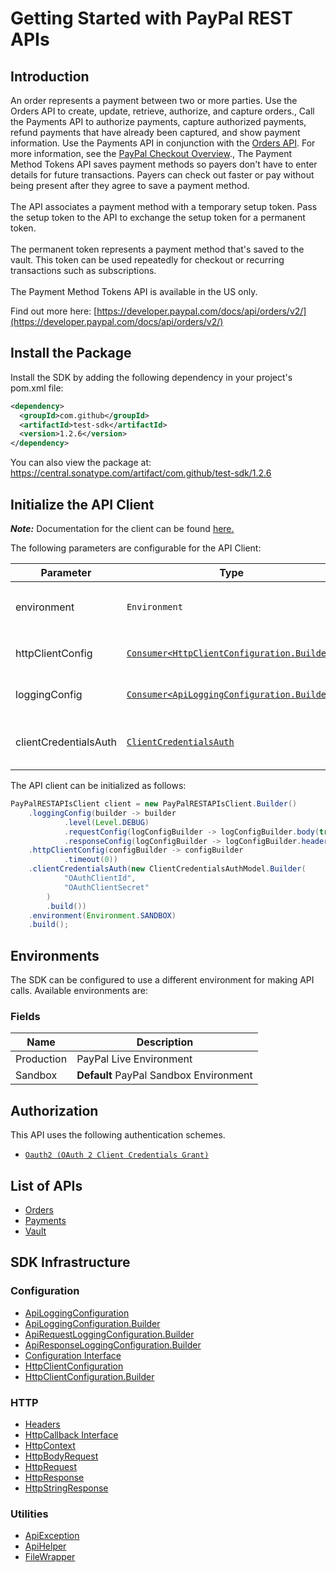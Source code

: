 
# Getting Started with PayPal REST APIs

## Introduction

An order represents a payment between two or more parties. Use the Orders API to create, update, retrieve, authorize, and capture orders., Call the Payments API to authorize payments, capture authorized payments, refund payments that have already been captured, and show payment information. Use the Payments API in conjunction with the <a href="/docs/api/orders/v2/">Orders API</a>. For more information, see the <a href="/docs/checkout/">PayPal Checkout Overview</a>., The Payment Method Tokens API saves payment methods so payers don't have to enter details for future transactions. Payers can check out faster or pay without being present after they agree to save a payment method.<br><br>The API associates a payment method with a temporary setup token. Pass the setup token to the API to exchange the setup token for a permanent token.<br><br>The permanent token represents a payment method that's saved to the vault. This token can be used repeatedly for checkout or recurring transactions such as subscriptions.<br><br>The Payment Method Tokens API is available in the US only.

Find out more here: [https://developer.paypal.com/docs/api/orders/v2/](https://developer.paypal.com/docs/api/orders/v2/)

## Install the Package

Install the SDK by adding the following dependency in your project's pom.xml file:

```xml
<dependency>
  <groupId>com.github</groupId>
  <artifactId>test-sdk</artifactId>
  <version>1.2.6</version>
</dependency>
```

You can also view the package at:
https://central.sonatype.com/artifact/com.github/test-sdk/1.2.6

## Initialize the API Client

**_Note:_** Documentation for the client can be found [here.](https://www.github.com/tahaali2000/test-java-sdk/tree/1.2.6/doc/client.md)

The following parameters are configurable for the API Client:

| Parameter | Type | Description |
|  --- | --- | --- |
| environment | `Environment` | The API environment. <br> **Default: `Environment.SANDBOX`** |
| httpClientConfig | [`Consumer<HttpClientConfiguration.Builder>`](https://www.github.com/tahaali2000/test-java-sdk/tree/1.2.6/doc/http-client-configuration-builder.md) | Set up Http Client Configuration instance. |
| loggingConfig | [`Consumer<ApiLoggingConfiguration.Builder>`](https://www.github.com/tahaali2000/test-java-sdk/tree/1.2.6/doc/api-logging-configuration-builder.md) | Set up Logging Configuration instance. |
| clientCredentialsAuth | [`ClientCredentialsAuth`](https://www.github.com/tahaali2000/test-java-sdk/tree/1.2.6/doc/auth/oauth-2-client-credentials-grant.md) | The Credentials Setter for OAuth 2 Client Credentials Grant |

The API client can be initialized as follows:

```java
PayPalRESTAPIsClient client = new PayPalRESTAPIsClient.Builder()
    .loggingConfig(builder -> builder
            .level(Level.DEBUG)
            .requestConfig(logConfigBuilder -> logConfigBuilder.body(true))
            .responseConfig(logConfigBuilder -> logConfigBuilder.headers(true)))
    .httpClientConfig(configBuilder -> configBuilder
            .timeout(0))
    .clientCredentialsAuth(new ClientCredentialsAuthModel.Builder(
            "OAuthClientId",
            "OAuthClientSecret"
        )
        .build())
    .environment(Environment.SANDBOX)
    .build();
```

## Environments

The SDK can be configured to use a different environment for making API calls. Available environments are:

### Fields

| Name | Description |
|  --- | --- |
| Production | PayPal Live Environment |
| Sandbox | **Default** PayPal Sandbox Environment |

## Authorization

This API uses the following authentication schemes.

* [`Oauth2 (OAuth 2 Client Credentials Grant)`](https://www.github.com/tahaali2000/test-java-sdk/tree/1.2.6/doc/auth/oauth-2-client-credentials-grant.md)

## List of APIs

* [Orders](https://www.github.com/tahaali2000/test-java-sdk/tree/1.2.6/doc/controllers/orders.md)
* [Payments](https://www.github.com/tahaali2000/test-java-sdk/tree/1.2.6/doc/controllers/payments.md)
* [Vault](https://www.github.com/tahaali2000/test-java-sdk/tree/1.2.6/doc/controllers/vault.md)

## SDK Infrastructure

### Configuration

* [ApiLoggingConfiguration](https://www.github.com/tahaali2000/test-java-sdk/tree/1.2.6/doc/api-logging-configuration.md)
* [ApiLoggingConfiguration.Builder](https://www.github.com/tahaali2000/test-java-sdk/tree/1.2.6/doc/api-logging-configuration-builder.md)
* [ApiRequestLoggingConfiguration.Builder](https://www.github.com/tahaali2000/test-java-sdk/tree/1.2.6/doc/api-request-logging-configuration-builder.md)
* [ApiResponseLoggingConfiguration.Builder](https://www.github.com/tahaali2000/test-java-sdk/tree/1.2.6/doc/api-response-logging-configuration-builder.md)
* [Configuration Interface](https://www.github.com/tahaali2000/test-java-sdk/tree/1.2.6/doc/configuration-interface.md)
* [HttpClientConfiguration](https://www.github.com/tahaali2000/test-java-sdk/tree/1.2.6/doc/http-client-configuration.md)
* [HttpClientConfiguration.Builder](https://www.github.com/tahaali2000/test-java-sdk/tree/1.2.6/doc/http-client-configuration-builder.md)

### HTTP

* [Headers](https://www.github.com/tahaali2000/test-java-sdk/tree/1.2.6/doc/headers.md)
* [HttpCallback Interface](https://www.github.com/tahaali2000/test-java-sdk/tree/1.2.6/doc/http-callback-interface.md)
* [HttpContext](https://www.github.com/tahaali2000/test-java-sdk/tree/1.2.6/doc/http-context.md)
* [HttpBodyRequest](https://www.github.com/tahaali2000/test-java-sdk/tree/1.2.6/doc/http-body-request.md)
* [HttpRequest](https://www.github.com/tahaali2000/test-java-sdk/tree/1.2.6/doc/http-request.md)
* [HttpResponse](https://www.github.com/tahaali2000/test-java-sdk/tree/1.2.6/doc/http-response.md)
* [HttpStringResponse](https://www.github.com/tahaali2000/test-java-sdk/tree/1.2.6/doc/http-string-response.md)

### Utilities

* [ApiException](https://www.github.com/tahaali2000/test-java-sdk/tree/1.2.6/doc/api-exception.md)
* [ApiHelper](https://www.github.com/tahaali2000/test-java-sdk/tree/1.2.6/doc/api-helper.md)
* [FileWrapper](https://www.github.com/tahaali2000/test-java-sdk/tree/1.2.6/doc/file-wrapper.md)

